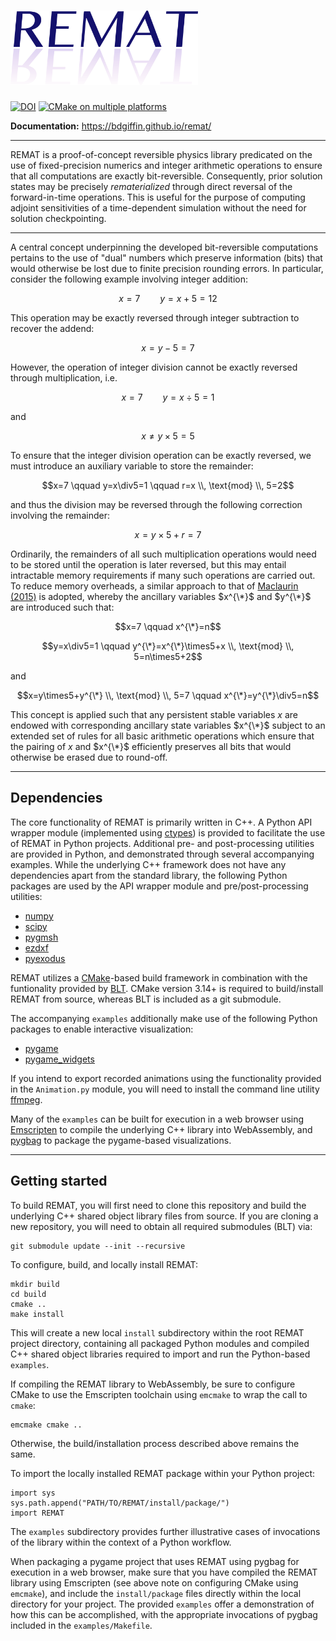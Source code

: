 # <img width="300" src="/docs/logo/remat_logo.png?raw=true" alt="REMAT">
[![DOI](https://zenodo.org/badge/DOI/10.5281/zenodo.16749131.svg)](https://doi.org/10.5281/zenodo.16749131)
[![CMake on multiple platforms](https://github.com/bdgiffin/remat/actions/workflows/cmake-multi-platform.yml/badge.svg?branch=main&event=push)](https://github.com/bdgiffin/remat/actions/workflows/cmake-multi-platform.yml)

**Documentation:** https://bdgiffin.github.io/remat/

---

REMAT is a proof-of-concept reversible physics library predicated on the use of fixed-precision numerics and integer arithmetic operations to ensure that all computations are exactly bit-reversible. Consequently, prior solution states may be precisely *rematerialized* through direct reversal of the forward-in-time operations. This is useful for the purpose of computing adjoint sensitivities of a time-dependent simulation without the need for solution checkpointing.

---

A central concept underpinning the developed bit-reversible computations pertains to the use of "dual" numbers which preserve information (bits) that would otherwise be lost due to finite precision rounding errors. In particular, consider the following example involving integer addition:

$$x=7 \qquad y=x+5=12$$

This operation may be exactly reversed through integer subtraction to recover the addend:

$$x=y-5=7$$

However, the operation of integer division cannot be exactly reversed through multiplication, i.e.

$$x=7 \qquad y=x\div5=1$$

and

$$x\neq y\times5=5$$

To ensure that the integer division operation can be exactly reversed, we must introduce an auxiliary variable to store the remainder:

$$x=7 \qquad y=x\div5=1 \qquad r=x \\, \text{mod} \\, 5=2$$

and thus the division may be reversed through the following correction involving the remainder:

$$x=y\times5+r=7$$

Ordinarily, the remainders of all such multiplication operations would need to be stored until the operation is later reversed, but this may entail intractable memory requirements if many such operations are carried out. To reduce memory overheads, a similar approach to that of [Maclaurin (2015)](https://proceedings.mlr.press/v37/maclaurin15.html) is adopted, whereby the ancillary variables $x^{\*}$ and $y^{\*}$ are introduced such that:

$$x=7 \qquad x^{\*}=n$$

$$y=x\div5=1 \qquad y^{\*}=x^{\*}\times5+x \\, \text{mod} \\, 5=n\times5+2$$

and

$$x=y\times5+y^{\*} \\, \text{mod} \\, 5=7 \qquad x^{\*}=y^{\*}\div5=n$$

This concept is applied such that any persistent stable variables $x$ are endowed with corresponding ancillary state variables $x^{\*}$ subject to an extended set of rules for all basic arithmetic operations which ensure that the pairing of $x$ and $x^{\*}$ efficiently preserves all bits that would otherwise be erased due to round-off.

---

## Dependencies

The core functionality of REMAT is primarily written in C++. A Python API wrapper module (implemented using [ctypes](https://docs.python.org/3/library/ctypes.html)) is provided to facilitate the use of REMAT in Python projects. Additional pre- and post-processing utilities are provided in Python, and demonstrated through several accompanying examples. While the underlying C++ framework does not have any dependencies apart from the standard library, the following Python packages are used by the API wrapper module and pre/post-processing utilities:
 - [numpy](https://numpy.org)
 - [scipy](https://scipy.org)
 - [pygmsh](https://pypi.org/project/pygmsh/)
 - [ezdxf](https://ezdxf.mozman.at/docs/)
 - [pyexodus](https://salvushub.github.io/pyexodus/)

REMAT utilizes a [CMake](https://cmake.org)-based build framework in combination with the funtionality provided by [BLT](https://computing.llnl.gov/projects/blt-build-link-test). CMake version 3.14+ is required to build/install REMAT from source, whereas BLT is included as a git submodule.

The accompanying `examples` additionally make use of the following Python packages to enable interactive visualization:
 - [pygame](https://pypi.org/project/pygame/)
 - [pygame_widgets](https://pygamewidgets.readthedocs.io/en/latest/)

If you intend to export recorded animations using the functionality provided in the ``Animation.py`` module, you will need to install the command line utility [ffmpeg](https://ffmpeg.org).

Many of the `examples` can be built for execution in a web browser using [Emscripten](https://emscripten.org) to compile the underlying C++ library into WebAssembly, and [pygbag](https://pypi.org/project/pygbag/) to package the pygame-based visualizations.

---

## Getting started

To build REMAT, you will first need to clone this repository and build the underlying C++ shared object library files from source. If you are cloning a new repository, you will need to obtain all required submodules (BLT) via:
```
git submodule update --init --recursive
```

To configure, build, and locally install REMAT:
```
mkdir build
cd build
cmake ..
make install
```
This will create a new local `install` subdirectory within the root REMAT project directory, containing all packaged Python modules and compiled C++ shared object libraries required to import and run the Python-based `examples`.

If compiling the REMAT library to WebAssembly, be sure to configure CMake to use the Emscripten toolchain using `emcmake` to wrap the call to `cmake`:
```
emcmake cmake ..
```
Otherwise, the build/installation process described above remains the same.

To import the locally installed REMAT package within your Python project:
```
import sys
sys.path.append("PATH/TO/REMAT/install/package/")
import REMAT
```
The `examples` subdirectory provides further illustrative cases of invocations of the library within the context of a Python workflow.

When packaging a pygame project that uses REMAT using pygbag for execution in a web browser, make sure that you have compiled the REMAT library using Emscripten (see above note on configuring CMake using `emcmake`), and include the `install/package` files directly within the local directory for your project. The provided `examples` offer a demonstration of how this can be accomplished, with the appropriate invocations of pygbag included in the `examples/Makefile`.
